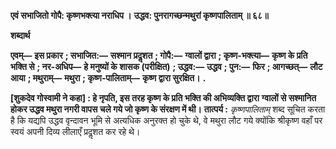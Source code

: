 **एवं सभाजितो गोपै: कृष्णभक्त्या नराधिप ।** **उद्धव: पुनरागच्छन्मथुरां कृष्णपालिताम् ॥ ६८॥** 

**शब्दार्थ** 

**एवम्—** **इस प्रकार** **; सभाजित:—** **सश्मान प्रदॢशत** **; गोपै:—** **ग्वालों द्वारा** **; कृष्ण-भक्त्या—** **कृष्ण के प्रति भक्ति से** **; नर-अधिप—** **हे मनुष्यों के शासक (परीक्षित)** **; उद्धव:—** **उद्धव** **; पुन:—** **फिर** **; आगच्छत्—** **लौट आया** **; मथुराम्—** **मथुरा** **; कृष्ण-पालिताम्—** **कृष्ण द्वारा सुरक्षित।** **.** 

**[शुकदेव गोस्वामी ने कहा] : हे नृपति, इस तरह कृष्ण के प्रति भक्ति की अभिव्यक्ति द्वारा** **ग्वालों से सश्मानित होकर उद्धव मथुरा नगरी वापस चले गये जो कृष्ण के संरक्षण में थी।** **तात्पर्य :** *कृष्णपालिताम्* शब्द सूचित करता है कि यद्यपि उद्धव वृन्दावन भूमि से अत्यधिक अनुरक्त हो चुके थे, वे मथुरा लौट गये क्योंकि श्रीकृष्ण वहाँ पर स्वयं अपनी दिव्य लीलाएँ प्रदॢशत कर रहे थे।  